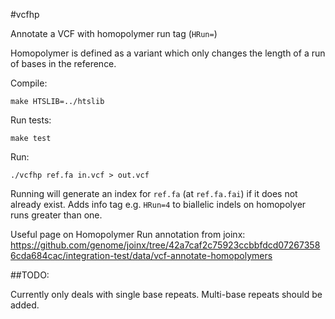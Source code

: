 #vcfhp

Annotate a VCF with homopolymer run tag (`HRun=`)

Homopolymer is defined as a variant which only changes the length of a run of bases in the reference. 

Compile:

    make HTSLIB=../htslib

Run tests:

    make test

Run:

    ./vcfhp ref.fa in.vcf > out.vcf

Running will generate an index for `ref.fa` (at `ref.fa.fai`) if it does not
already exist. Adds info tag e.g. `HRun=4` to biallelic indels on homopolyer
runs greater than one.

Useful page on Homopolymer Run annotation from joinx:
https://github.com/genome/joinx/tree/42a7caf2c75923ccbbfdcd072673586cda684cac/integration-test/data/vcf-annotate-homopolymers

##TODO:

Currently only deals with single base repeats. Multi-base repeats should be
added.
